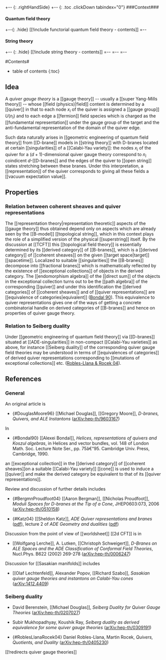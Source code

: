 
+-- {: .rightHandSide}
+-- {: .toc .clickDown tabindex="0"}
###Context###
#### Quantum field theory
+--{: .hide}
[[!include functorial quantum field theory - contents]]
=--
#### String theory
+-- {: .hide}
[[!include string theory - contents]]
=--
=--
=--


#Contents#
* table of contents
{:toc}

## Idea

A _quiver gauge theory_ is a [[gauge theory]] -- usually a [[super Yang-Mills theory]] -- whose [[field (physics)|field]] content is determined by a [[quiver]] in that to each node $x_i$ of the quiver is assigned a [[gauge group]] $U(n_i)$ and to each edge a [[fermion]] field species which is charged as the [[fundamental representation]] under the gauge group of the target and the anti-fundamental representation of the domain of the quiver edge.

Such data naturally arises in [[geometric engineering of quantum field theory]] from [[D-brane]] models in [[string theory]] with D-branes located at certain [[singularities]] of a [[Calabi-Yau variety]]: the nodes $x_i$ of the quiver for a $(d+1)$-dimensional quiver gauge theory correspond to $n_i$ coindicent $d$-[[D-branes]] and the edges of the quiver to [[open string]] states stretching between these branes. Under this interpretation, a [[representation]] of the quiver corresponds to giving all these fields a [[vacuum expectation value]].

## Properties

### Relation between coherent sheaves and quiver representations

The [[representation theory|representation theoretic]] aspects of the [[gauge theory]] thus obtained depend only on aspects which are already seen by the [[B-model]] [[topological string]], which in this context plays the role of a simplified version of the physical [[superstring]] itself. By the discussion at [[TCFT]] this [[topological field theory]] is essentially determined by its [[derived category]] of [[B-branes]], which is a [[derived category]] of [[coherent sheaves]] on the given [[target space|target]] [[spacetime]]. Localized to suitable [[singularities]] the [[B-branes]] decompose into [[fractional branes]] which is mathematically reflected by the existence of [[exceptional collections]] of objects in the derived category. The [[endomorphism algebra]] of the [[direct sum]] of the objects in the exceptional collection turns out to be the [[path algebra]] of the corresponding [[quiver]] and under this identification the [[derived categories]] of [[coherent sheaves]] and of [[quiver representations]] are [[equivalence of categories|equivalent]] ([Bondal 90](#Bondal90)). This equivalence to quiver representations gives one of the ways of getting a concrete combinatorial handle on derived categories of [[B-branes]] and hence on properties of quiver gauge theory.

### Relation to Seiberg duality

Under [[geometric engineering of quantum field theory]] via [[D-branes]] situated at [[ADE-singularities]] in non-compact [[Calabi-Yau varieties]] as above, for instance [[Seiberg duality]] of the corresponding quiver gauge field theories may be understood in terms of [[equivalences of categories]] of derived quiver representations corresponding to [[mutations of exceptional collections]] etc. ([Robles-Llana & Rocek 04](#RoblesLlanaRocek04)).


## References

### General

An original article is

* {#DouglasMoore96} [[Michael Douglas]], [[Gregory Moore]], _D-branes, Quivers, and ALE Instantons_ ([arXiv:hep-th/9603167](http://arxiv.org/abs/hep-th/9603167))

In 

* {#Bondal90} [[Alexei Bondal]], _Helices, representations of quivers and Koszul algebras_, in Helices and vector bundles, vol. 148 of London Math. Soc. Lecture Note Ser., pp. 75â€“95. Cambridge Univ. Press, Cambridge, 1990.

an [[exceptional collection]] in the [[derived category]] of [[coherent sheaves]]on a suitable [[Calabi-Yau variety]] [[cone]] is used to induce a [[quiver]] and make the derived category be equivalent to that of its [[quiver representations]].


Review and discussion of further details includes

* {#BergmnProudfoot04} [[Aaron Bergman]], [[Nicholas Proudfoot]], _Moduli Spaces for D-branes at the Tip of a Cone_, JHEP0603:073, 2006 ([arXiv:hep-th/0510158](http://arxiv.org/abs/hep-th/0510158))

* {#Katz04} [[Sheldon Katz]], _ADE Quiver representations and branes_ ([pdf](http://math.tecnico.ulisboa.pt/galg/WAGP04/Katz-lecture2.pdf)), lecture 2 of _ADE Geometry and dualities_  ([pdf](http://math.tecnico.ulisboa.pt/galg/WAGP04/Katz-lecture1.pdf))


Discussion from the point of view of [[worldsheet]] [[2d CFT]] is in 

* [[Wolfgang Lerche]], A. Lutken, [[Christoph Schweigert]], _D-Branes on ALE Spaces and the ADE Classification of Conformal Field Theories_, Nucl.Phys. B622 (2002) 269-278 ([arXiv:hep-th/0006247](http://arxiv.org/abs/hep-th/0006247))

Discussion for [[Sasakian manifolds]] includes

* [[Olaf Lechtenfeld]], Alexander Popov, [[Richard Szabo]], _Sasakian quiver gauge theories and instantons on Calabi-Yau cones_ ([arXiv:1412.4409](http://arxiv.org/abs/1412.4409))


### Seiberg duality

* David Berenstein, [[Michael Douglas]], _Seiberg Duality for Quiver Gauge Theories_ ([arXiv:hep-th/0207027](http://arxiv.org/abs/hep-th/0207027))

* Subir Mukhopadhyay, Koushik Ray, _Seiberg duality as derived equivalence for some quiver gauge theories_ ([arXiv:hep-th/0309191](http://arxiv.org/abs/hep-th/0309191))

* {#RoblesLlanaRocek04} Daniel Robles-Llana, Martin Rocek, _Quivers, Quotients, and Duality_ ([arXiv:hep-th/0405230](http://arxiv.org/abs/hep-th/0405230))



[[!redirects quiver gauge theories]]
